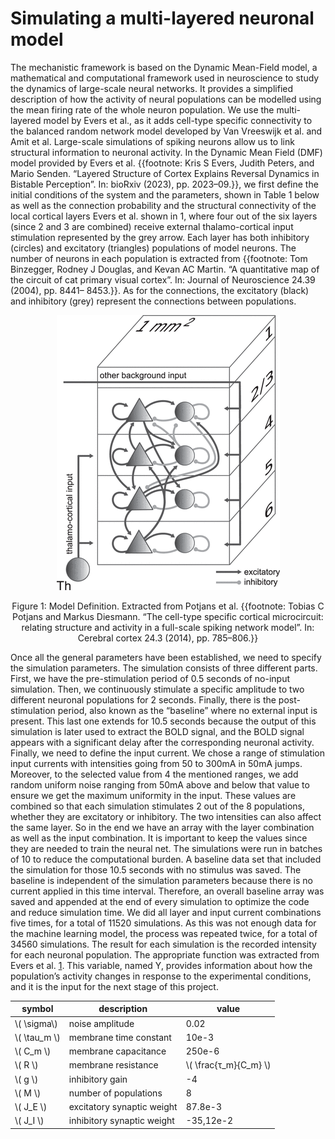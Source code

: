 # Simulating a multi-layered neuronal model

The mechanistic framework is based on the Dynamic Mean-Field model, a mathematical and
computational framework used in neuroscience to study the dynamics of large-scale neural networks.
It provides a simplified description of how the activity of neural populations can be
modelled using the mean firing rate of the whole neuron population. We use the multi-layered
model by Evers et al., as it adds cell-type specific connectivity to the balanced random network
model developed by Van Vreeswijk et al. and Amit et al. Large-scale simulations of spiking
neurons allow us to link structural information to neuronal activity.
In the Dynamic Mean Field (DMF) model provided by Evers et al. {{footnote: Kris S Evers, Judith Peters, and Mario Senden. “Layered Structure of Cortex Explains
Reversal Dynamics in Bistable Perception”. In: bioRxiv (2023), pp. 2023–09.}}, we first define the initial
conditions of the system and the parameters, shown in Table 1 below as well as the connection
probability and the structural connectivity of the local cortical layers Evers et al. shown in 1,
where four out of the six layers (since 2 and 3 are combined) receive external thalamo-cortical
input stimulation represented by the grey arrow. Each layer has both inhibitory (circles) and
excitatory (triangles) populations of model neurons. The number of neurons in each population is
extracted from {{footnote: Tom Binzegger, Rodney J Douglas, and Kevan AC Martin. “A quantitative map of the
circuit of cat primary visual cortex”. In: Journal of Neuroscience 24.39 (2004), pp. 8441–
8453.}}. As for the connections, the excitatory (black) and inhibitory (grey) represent
the connections between populations.

<div align="center">

![Model Definition](https://raw.githubusercontent.com/damourChris/MSB1013_ComputationalNeuroscience/ad1433eb748d0e7f23d0cc2a3cbe4d0992c2fbe0/docs/assets/model_definition_pojtnasetal.gif)

Figure 1: Model Definition. Extracted from Potjans et al. {{footnote: Tobias C Potjans and Markus Diesmann. “The cell-type specific cortical microcircuit: relating
structure and activity in a full-scale spiking network model”. In: Cerebral cortex 24.3
(2014), pp. 785–806.}}

</div>

Once all the general parameters have been established, we need to specify the simulation parameters.
The simulation consists of three different parts. First, we have the pre-stimulation period
of 0.5 seconds of no-input simulation. Then, we continuously stimulate a specific amplitude to
two different neuronal populations for 2 seconds. Finally, there is the post-stimulation period,
also known as the “baseline” where no external input is present. This last one extends for 10.5
seconds because the output of this simulation is later used to extract the BOLD signal, and the
BOLD signal appears with a significant delay after the corresponding neuronal activity.
Finally, we need to define the input current. We chose a range of stimulation input currents
with intensities going from 50 to 300mA in 50mA jumps. Moreover, to the selected value from
4
the mentioned ranges, we add random uniform noise ranging from 50mA above and below that
value to ensure we get the maximum uniformity in the input. These values are combined so that
each simulation stimulates 2 out of the 8 populations, whether they are excitatory or inhibitory.
The two intensities can also affect the same layer. So in the end we have an array with the layer
combination as well as the input combination. It is important to keep the values since they are
needed to train the neural net.
The simulations were run in batches of 10 to reduce the computational burden. A baseline
data set that included the simulation for those 10.5 seconds with no stimulus was saved. The
baseline is independent of the simulation parameters because there is no current applied in this
time interval. Therefore, an overall baseline array was saved and appended at the end of every
simulation to optimize the code and reduce simulation time.
We did all layer and input current combinations five times, for a total of 11520 simulations. As
this was not enough data for the machine learning model, the process was repeated twice, for a
total of 34560 simulations.
The result for each simulation is the recorded intensity for each neuronal population. The appropriate
function was extracted from Evers et al. [1](#footnote-1). This variable, named Y, provides information
about how the population’s activity changes in response to the experimental conditions, and it
is the input for the next stage of this project.






| symbol | description | value
| --- | --- | --- |
| \\( \sigma\\)  | noise amplitude | 0.02 |
| \\( \tau_m \\) | membrane time constant | 10e-3 |
| \\( C_m \\)  |membrane capacitance  | 250e-6 |
| \\( R \\)  |membrane resistance  | \\( \frac{τ_m}{C_m} \\)|
| \\( g \\)  |inhibitory gain | -4 |
| \\( M  \\) | number of populations  | 8 |
| \\( J_E \\) | excitatory synaptic weight | 87.8e-3 |
| \\( J_I \\) | inhibitory synaptic weight | -35,12e-2 |

